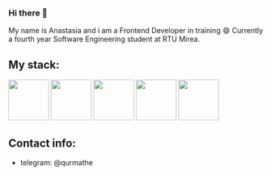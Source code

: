 ### Hi there 👋

<!--
**AnastasiaOvcharenko/AnastasiaOvcharenko** is a ✨ _special_ ✨ repository because its `README.md` (this file) appears on your GitHub profile.

Here are some ideas to get you started:

- 🔭 I’m currently working on ...
- 🌱 I’m currently learning ...
- 👯 I’m looking to collaborate on ...
- 🤔 I’m looking for help with ...
- 💬 Ask me about ...
- 📫 How to reach me: ...
- 😄 Pronouns: ...
- ⚡ Fun fact: ...
-->

My name is Anastasia and i am a Frontend Developer in training 😄 Currently a fourth year Software Engineering student at RTU Mirea.

## My stack:
<img src="https://cdn.jsdelivr.net/gh/devicons/devicon@latest/icons/react/react-original-wordmark.svg" height='80' width='80'/> <img src="https://cdn.jsdelivr.net/gh/devicons/devicon@latest/icons/javascript/javascript-original.svg" height='80' width='80'/> <img src="https://cdn.jsdelivr.net/gh/devicons/devicon@latest/icons/css3/css3-original.svg" height='80' width='80'/> <img src="https://cdn.jsdelivr.net/gh/devicons/devicon@latest/icons/html5/html5-original.svg" height='80' width='80'/> <img src="https://cdn.jsdelivr.net/gh/devicons/devicon@latest/icons/git/git-original-wordmark.svg" height='80' width='80'/> 

## Contact info:
- telegram: @qurmathe
